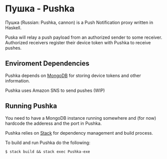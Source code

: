 # Пушка - Pushka

Пушка (Russian: Pushka, cannon) is a Push Notification proxy written in Haskell.

Puska will relay a push payload from an authorized sender to some receiver.
Authorized receivers register their device token with Pushka to receive pushes.

## Enviroment Dependencies

Pushka depends on [MongoDB](https://www.mongodb.org/) for storing device tokens and other information.

Pushka uses Amazon SNS to send pushes (WIP)

## Running Pushka

You need to have a MongoDB instance running somewhere and (for now) hardcode the adderess and the port in Pushka.

Pushka relies on [Stack](https://github.com/commercialhaskell/stack) for dependency management and build process.

To build and run Pushka do the following:

```
$ stack build && stack exec Pushka-exe
```
